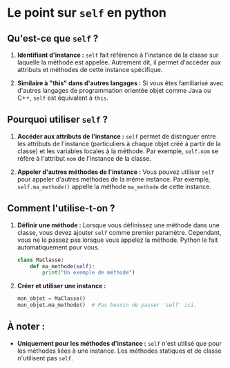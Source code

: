 # Le point sur `self` en python

## Qu'est-ce que `self` ?

1. **Identifiant d'instance :** `self` fait référence à l'instance de la classe sur laquelle la méthode est appelée. Autrement dit, il permet d'accéder aux attributs et méthodes de cette instance spécifique.

2. **Similaire à "this" dans d'autres langages :** Si vous êtes familiarisé avec d'autres langages de programmation orientée objet comme Java ou C++, `self` est équivalent à `this`.

## Pourquoi utiliser `self` ?

1. **Accéder aux attributs de l'instance :** `self` permet de distinguer entre les attributs de l'instance (particuliers à chaque objet créé à partir de la classe) et les variables locales à la méthode. Par exemple, `self.nom` se réfère à l'attribut `nom` de l'instance de la classe.

2. **Appeler d'autres méthodes de l'instance :** Vous pouvez utiliser `self` pour appeler d'autres méthodes de la même instance. Par exemple, `self.ma_methode()` appelle la méthode `ma_methode` de cette instance.

## Comment l'utilise-t-on ?

1. **Définir une méthode :** Lorsque vous définissez une méthode dans une classe, vous devez ajouter `self` comme premier paramètre. Cependant, vous ne le passez pas lorsque vous appelez la méthode. Python le fait automatiquement pour vous.

   ```python
   class MaClasse:
       def ma_methode(self):
           print("Un exemple de méthode")
   ```

2. **Créer et utiliser une instance :**

   ```python
   mon_objet = MaClasse()
   mon_objet.ma_methode()  # Pas besoin de passer 'self' ici.
   ```

## À noter :

- **Uniquement pour les méthodes d'instance :** `self` n'est utilisé que pour les méthodes liées à une instance. Les méthodes statiques et de classe n'utilisent pas `self`.
